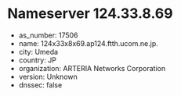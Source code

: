 # Nameserver 124.33.8.69

* as_number: 17506
* name: 124x33x8x69.ap124.ftth.ucom.ne.jp.
* city: Umeda
* country: JP
* organization: ARTERIA Networks Corporation
* version: Unknown
* dnssec: false
